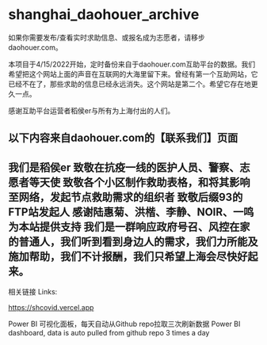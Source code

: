 # shanghai_daohouer_archive

如果你需要发布/查看实时求助信息、或报名成为志愿者，请移步daohouer.com。

本项目于4/15/2022开始，定时备份来自于daohouer.com互助平台的数据。我们希望把这个网站上面的声音在互联网的大海里留下来。曾经有第一个互助网站，它已经不在了，那些求助的信息已经永远消失。这个网站是第二个。希望它存在地更久一点。

感谢互助平台运营者稻侯er与所有为上海付出的人们。

以下内容来自daohouer.com的【联系我们】页面
----
我们是稻侯er
致敬在抗疫一线的医护人员、警察、志愿者等天使
致敬各个小区制作救助表格，和将其影响至网络，发起节点救助需求的组织者
致敬后缀93的FTP站发起人
感谢陆惠菊、洪楷、李静、NOIR、一鸣为本站提供支持
我们是一群响应政府号召、风控在家的普通人，我们听到看到身边人的需求，我们力所能及施加帮助，我们不计报酬，我们只希望上海会尽快好起来。
----

相关链接 Links:

https://shcovid.vercel.app

Power BI 可视化面板，每天自动从Github repo拉取三次刷新数据
Power BI dashboard, data is auto pulled from github repo 3 times a day